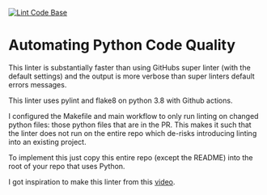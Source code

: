[![Lint Code Base](https://github.com/marcos-parivedasolutions/linting-demo/actions/workflows/main.yaml/badge.svg)](https://github.com/marcos-parivedasolutions/linting-demo/actions/workflows/main.yaml)

# Automating Python Code Quality

This linter is substantially faster than using GitHubs super linter (with the default settings) and the output is more verbose
than super linters default errors messages.

This linter uses pylint and flake8 on python 3.8 with Github actions.

I configured the Makefile and main workflow to only run linting on changed python files: those
python files that are in the PR.
This makes it such that the linter does not run on the entire repo which
de-risks introducing linting into an existing project.

To implement this just copy this entire repo (except the README) into the root
of your repo that uses Python.

I got inspiration to make this linter from this [video](https://www.youtube.com/watch?v=G1lDk_WKXvY&ab_channel=PyCon2018).
